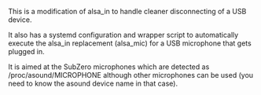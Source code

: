 This is a modification of alsa_in to handle cleaner disconnecting of a USB device.

It also has a systemd configuration and wrapper script to automatically execute the
alsa_in replacement (alsa_mic) for a USB microphone that gets plugged in.

It is aimed at the SubZero microphones which are detected as /proc/asound/MICROPHONE
although other microphones can be used (you need to know the asound device name in that
case).
